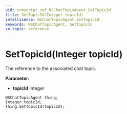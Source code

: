 ```yaml
---
uid: crmscript_ref_NSChatTopicAgent_SetTopicId
title: SetTopicId(Integer topicId)
intellisense: NSChatTopicAgent.SetTopicId
keywords: NSChatTopicAgent, GetTopicId
so.topic: reference
---
```


# SetTopicId(Integer topicId)

The reference to the associated chat topic.

**Parameter:** 
 - **topicId** Integer

```crmscript
NSChatTopicAgent thing;
Integer topicId;
thing.SetTopicId(topicId);
```

